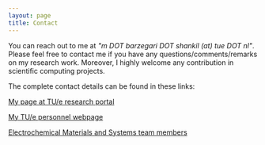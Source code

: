 ```yaml
---
layout: page
title: Contact
---
```


You can reach out to me at *"m DOT barzegari DOT shankil (at) tue DOT nl"*. Please feel free to contact me if you have any questions/comments/remarks on my research work. Moreover, I highly welcome any contribution in scientific computing projects.

The complete contact details can be found in these links:

[My page at TU/e research portal](https://www.tue.nl/en/research/researchers/mojtaba-barzegari-shankil)

[My TU/e personnel webpage](https://research.tue.nl/en/persons/mojtaba-barzegari-shankil)

[Electrochemical Materials and Systems team members](https://www.fornercuencaresearch.com/members/)

<!-- [My KU Leuven personnel webpage](https://www.kuleuven.be/wieiswie/en/person/00125548) -->

<!-- [My page in Biomechanics Research Unit website](http://www.biomech.ulg.ac.be/team/mojtaba-barzegari/) -->

